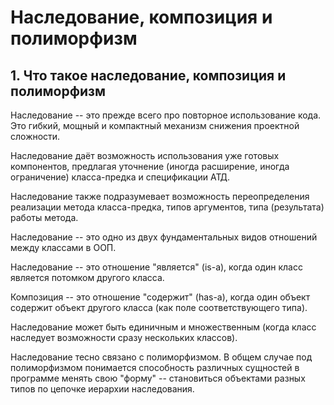 # Наследование, композиция и полиморфизм

## 1. Что такое наследование, композиция и полиморфизм

Наследование -- это прежде всего про повторное использование кода. Это гибкий, мощный и компактный механизм снижения проектной сложности.

Наследование даёт возможность использования уже готовых компонентов, предлагая уточнение (иногда расширение, иногда ограничение) класса-предка и спецификации АТД.

Наследование также подразумевает возможность переопределения реализации метода класса-предка, типов аргументов, типа (результата) работы метода.

Наследование -- это одно из двух фундаментальных видов отношений между классами в ООП.

Наследование -- это отношение "является" (is-a), когда один класс является потомком другого класса.

Композиция -- это отношение "содержит" (has-a), когда один объект содержит объект другого класса (как поле соответствующего типа).

Наследование может быть единичным и множественным (когда класс наследует возможности сразу нескольких классов).

Наследование тесно связано с полиморфизмом. В общем случае под полиморфизмом понимается способность различных сущностей в программе менять свою "форму" -- становиться объектами разных типов по цепочке иерархии наследования.

